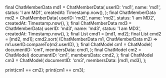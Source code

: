   final ChatMemberData md1 = ChatMemberData(
    userID: 'md1',
    name: 'md1',
    status: 'I am MD1',
    createdAt: Timestamp.now(),
  );
  final ChatMemberData md2 = ChatMemberData(
    userID: 'md2',
    name: 'md2',
    status: 'I am MD2',
    createdAt: Timestamp.now(),
  );
  final ChatMemberData md3 = ChatMemberData(
    userID: 'md3',
    name: 'md3',
    status: 'I am MD3',
    createdAt: Timestamp.now(),
  );
  final List<ChatMemberData> cmd1 = <ChatMemberData>[md1, md2];
  final List<ChatMemberData> cmd2 = <ChatMemberData>[md2, md1];
  cmd2.sort(
    (ChatMemberData m1, ChatMemberData m2) => m1.userID.compareTo(m2.userID),
  );
  final ChatModel cm1 = ChatModel(
    documentID: 'cm1',
    membersData: cmd1,
  );
  final ChatModel cm2 = ChatModel(
    documentID: 'cm1',
    membersData: cmd2,
  );
  final ChatModel cm3 = ChatModel(
    documentID: 'cm3',
    membersData: <ChatMemberData>[md1, md3],
  );

  print(cm1 == cm2);
  print(cm1 == cm3);
